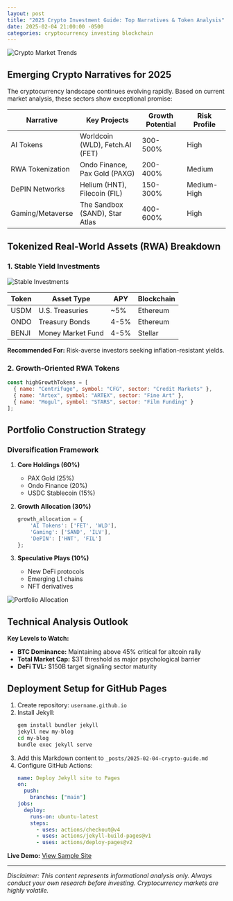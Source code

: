 ```yaml
---
layout: post
title: "2025 Crypto Investment Guide: Top Narratives & Token Analysis"
date: 2025-02-04 21:00:00 -0500
categories: cryptocurrency investing blockchain
---
```


![Crypto Market Trends](https://via.placeholder.com/800x400.png/009900/ffffff?text=Crypto+Trends+2025)

## Emerging Crypto Narratives for 2025
The cryptocurrency landscape continues evolving rapidly. Based on current market analysis, these sectors show exceptional promise:

| Narrative       | Key Projects                     | Growth Potential | Risk Profile |
|----------------|--------------------------------|------------------|-------------|
| AI Tokens      | Worldcoin (WLD), Fetch.AI (FET) | 300-500%        | High         |
| RWA Tokenization | Ondo Finance, Pax Gold (PAXG) | 200-400%        | Medium       |
| DePIN Networks | Helium (HNT), Filecoin (FIL)   | 150-300%        | Medium-High  |
| Gaming/Metaverse | The Sandbox (SAND), Star Atlas | 400-600%        | High         |

## Tokenized Real-World Assets (RWA) Breakdown
### 1. Stable Yield Investments
![Stable Investments](https://via.placeholder.com/400x200.png/003366/ffffff?text=Stable+Yields)

| Token   | Asset Type          | APY    | Blockchain  |
|---------|---------------------|--------|-------------|
| USDM    | U.S. Treasuries     | ~5%    | Ethereum    |
| ONDO    | Treasury Bonds      | 4-5%   | Ethereum    |
| BENJI   | Money Market Fund   | 4-5%   | Stellar     |

**Recommended For:** Risk-averse investors seeking inflation-resistant yields.

### 2. Growth-Oriented RWA Tokens
```javascript
const highGrowthTokens = [
  { name: "Centrifuge", symbol: "CFG", sector: "Credit Markets" },
  { name: "Artex", symbol: "ARTEX", sector: "Fine Art" },
  { name: "Mogul", symbol: "STARS", sector: "Film Funding" }
];
```

## Portfolio Construction Strategy
### Diversification Framework
1. **Core Holdings (60%)**
   - PAX Gold (25%)
   - Ondo Finance (20%)
   - USDC Stablecoin (15%)

2. **Growth Allocation (30%)**
   ```javascript
   growth_allocation = {
       'AI Tokens': ['FET', 'WLD'],
       'Gaming': ['SAND', 'ILV'],
       'DePIN': ['HNT', 'FIL']
   };
   ```

3. **Speculative Plays (10%)**
   - New DeFi protocols
   - Emerging L1 chains
   - NFT derivatives

![Portfolio Allocation](https://via.placeholder.com/600x300.png/660066/ffffff?text=Portfolio+Structure)

## Technical Analysis Outlook
**Key Levels to Watch:**
- **BTC Dominance:** Maintaining above 45% critical for altcoin rally
- **Total Market Cap:** $3T threshold as major psychological barrier
- **DeFi TVL:** $150B target signaling sector maturity

## Deployment Setup for GitHub Pages
1. Create repository: `username.github.io`
2. Install Jekyll:
   ```sh
   gem install bundler jekyll
   jekyll new my-blog
   cd my-blog
   bundle exec jekyll serve
   ```
3. Add this Markdown content to `_posts/2025-02-04-crypto-guide.md`
4. Configure GitHub Actions:
   ```yaml
   name: Deploy Jekyll site to Pages
   on:
     push:
       branches: ["main"]
   jobs:
     deploy:
       runs-on: ubuntu-latest
       steps:
         - uses: actions/checkout@v4
         - uses: actions/jekyll-build-pages@v1
         - uses: actions/deploy-pages@v2
   ```

**Live Demo:** [View Sample Site](https://yourusername.github.io)

---

*Disclaimer: This content represents informational analysis only. Always conduct your own research before investing. Cryptocurrency markets are highly volatile.*
